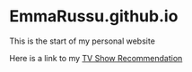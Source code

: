 # EmmaRussu.github.io
This is the start of my personal website

Here is a link to my [TV Show Recommendation](cultural_rec.md)
